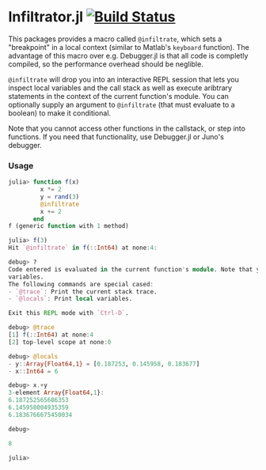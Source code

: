 # Infiltrator.jl [![Build Status](https://travis-ci.org/JuliaDebug/Infiltrator.jl.svg?branch=master)](https://travis-ci.org/JuliaDebug/Infiltrator.jl)

This packages provides a macro called `@infiltrate`, which sets a "breakpoint" in a local context
(similar to Matlab's `keyboard` function). The advantage of this macro over e.g. Debugger.jl is that
all code is completly compiled, so the performance overhead should be neglible.

`@infiltrate` will drop you into an interactive REPL session that lets you inspect local variables
and the call stack as well as execute aribtrary statements in the context of the current function's module.
You can optionally supply an argument to `@infiltrate` (that must evaluate to a boolean) to make it
conditional.

Note that you cannot access other functions in the callstack, or step into functions. If you need that
functionality, use Debugger.jl or Juno's debugger.

### Usage
```julia
julia> function f(x)
         x *= 2
         y = rand(3)
         @infiltrate
         x += 2
       end
f (generic function with 1 method)

julia> f(3)
Hit `@infiltrate` in f(::Int64) at none:4:

debug> ?
Code entered is evaluated in the current function's module. Note that you cannot change local
variables.
The following commands are special cased:
- `@trace`: Print the current stack trace.
- `@locals`: Print local variables.

Exit this REPL mode with `Ctrl-D`.

debug> @trace
[1] f(::Int64) at none:4
[2] top-level scope at none:0

debug> @locals
- y::Array{Float64,1} = [0.187253, 0.145958, 0.183677]
- x::Int64 = 6

debug> x.+y
3-element Array{Float64,1}:
6.187252565686353
6.145958004935359
6.1836766675450034

debug>

8

julia>
```
